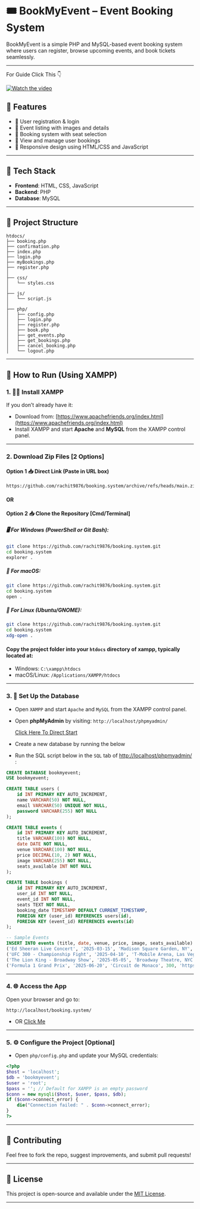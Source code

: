 # 🎟️ BookMyEvent – Event Booking System

BookMyEvent is a simple PHP and MySQL-based event booking system where users can register, browse upcoming events, and book tickets seamlessly.

---
For Guide Click This 👇

[![Watch the video](https://img.youtube.com/vi/Ucmay1b0Jmg/0.jpg)](https://www.youtube.com/watch?v=Ucmay1b0Jmg)

## 🚀 Features

- 🔐 User registration & login  
- 📅 Event listing with images and details  
- 🎫 Booking system with seat selection  
- 🧾 View and manage user bookings  
- 📱 Responsive design using HTML/CSS and JavaScript  

---

## 🧰 Tech Stack

- **Frontend**: HTML, CSS, JavaScript  
- **Backend**: PHP  
- **Database**: MySQL  

---

## 📂 Project Structure

```
htdocs/
├── booking.php
├── confirmation.php
├── index.php
├── login.php
├── myBookings.php
├── register.php
│
├── css/
│   └── styles.css
│
├── js/
│   └── script.js
│
├── php/
│   ├── config.php
│   ├── login.php
│   ├── register.php
│   ├── book.php
│   ├── get_events.php
│   ├── get_bookings.php
│   ├── cancel_booking.php
│   └── logout.php
```

---

## 💾 How to Run (Using XAMPP)

### 1. 🧑‍💻 Install XAMPP

If you don’t already have it:

- Download from: [https://www.apachefriends.org/index.html](https://www.apachefriends.org/index.html)
- Install XAMPP and start **Apache** and **MySQL** from the XAMPP control panel.

---

### 2. Download Zip Files [2 Options]
#### Option 1 📥 Direct Link (Paste in URL box)
```bash
https://github.com/rachit9876/booking.system/archive/refs/heads/main.zip
```
#### OR
#### Option 2 📥 Clone the Repository [Cmd/Terminal]

##### 🖥️ For **Windows** (PowerShell or Git Bash):
```bash
git clone https://github.com/rachit9876/booking.system.git
cd booking.system
explorer .
```

##### 🍎 For **macOS**:
```bash
git clone https://github.com/rachit9876/booking.system.git
cd booking.system
open .
```

##### 🐧 For **Linux** (Ubuntu/GNOME):
```bash
git clone https://github.com/rachit9876/booking.system.git
cd booking.system
xdg-open .
```


#### Copy the project folder into your `htdocs` directory of xampp, typically located at:

- Windows: `C:\xampp\htdocs`
- macOS/Linux: `/Applications/XAMPP/htdocs`

---

### 3. 🧱 Set Up the Database

- Open `XAMPP` and start `Apache` and `MySQL` from the XAMPP control panel.
- Open **phpMyAdmin** by visiting: `http://localhost/phpmyadmin/`
  
  [Click Here To Direct Start](http://localhost/phpmyadmin/)
- Create a new database by running the below 
- Run the SQL script below in the `SQL` tab of [http://localhost/phpmyadmin/](http://localhost/phpmyadmin/) :

```sql
CREATE DATABASE bookmyevent;
USE bookmyevent;

CREATE TABLE users (
    id INT PRIMARY KEY AUTO_INCREMENT,
    name VARCHAR(50) NOT NULL,
    email VARCHAR(50) UNIQUE NOT NULL,
    password VARCHAR(255) NOT NULL
);

CREATE TABLE events (
    id INT PRIMARY KEY AUTO_INCREMENT,
    title VARCHAR(100) NOT NULL,
    date DATE NOT NULL,
    venue VARCHAR(100) NOT NULL,
    price DECIMAL(10, 2) NOT NULL,
    image VARCHAR(255) NOT NULL,
    seats_available INT NOT NULL
);

CREATE TABLE bookings (
    id INT PRIMARY KEY AUTO_INCREMENT,
    user_id INT NOT NULL,
    event_id INT NOT NULL,
    seats TEXT NOT NULL,
    booking_date TIMESTAMP DEFAULT CURRENT_TIMESTAMP,
    FOREIGN KEY (user_id) REFERENCES users(id),
    FOREIGN KEY (event_id) REFERENCES events(id)
);

-- Sample Events
INSERT INTO events (title, date, venue, price, image, seats_available) VALUES
('Ed Sheeran Live Concert', '2025-03-15', 'Madison Square Garden, NY', 120, 'https://i.postimg.cc/NGVqXswf/97b67038-f926-4676-be88-ebf94cb5c7d5-1802151-TABLET-LANDSCAPE-LARGE-16-9.webp', 100),
('UFC 300 - Championship Fight', '2025-04-10', 'T-Mobile Arena, Las Vegas', 250, 'https://i.postimg.cc/c4bbjXJx/OIP.jpg', 50),
('The Lion King - Broadway Show', '2025-05-05', 'Broadway Theatre, NYC', 80, 'https://i.postimg.cc/sxS4N9HX/image.jpg', 200),
('Formula 1 Grand Prix', '2025-06-20', 'Circuit de Monaco', 300, 'https://i.postimg.cc/XJ55jNf1/OIP.jpg', 500);
```

---


### 4. 🌐 Access the App

Open your browser and go to: 

```
http://localhost/booking.system/
```
- OR [Click Me](http://localhost/booking.system/)
---

### 5. ⚙️ Configure the Project [Optional]

- Open `php/config.php` and update your MySQL credentials:

```php
<?php
$host = 'localhost';
$db = 'bookmyevent';
$user = 'root';
$pass = ''; // Default for XAMPP is an empty password
$conn = new mysqli($host, $user, $pass, $db);
if ($conn->connect_error) {
    die("Connection failed: " . $conn->connect_error);
}
?>
```

---


## 🙌 Contributing

Feel free to fork the repo, suggest improvements, and submit pull requests!

---

## 📜 License

This project is open-source and available under the [MIT License](LICENSE).

---
